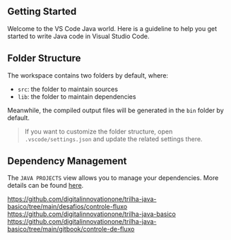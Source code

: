 ## Getting Started

Welcome to the VS Code Java world. Here is a guideline to help you get started to write Java code in Visual Studio Code.

## Folder Structure

The workspace contains two folders by default, where:

- `src`: the folder to maintain sources
- `lib`: the folder to maintain dependencies

Meanwhile, the compiled output files will be generated in the `bin` folder by default.

> If you want to customize the folder structure, open `.vscode/settings.json` and update the related settings there.

## Dependency Management

The `JAVA PROJECTS` view allows you to manage your dependencies. More details can be found [here](https://github.com/microsoft/vscode-java-dependency#manage-dependencies).

https://github.com/digitalinnovationone/trilha-java-basico/tree/main/desafios/controle-fluxo
https://github.com/digitalinnovationone/trilha-java-basico
https://github.com/digitalinnovationone/trilha-java-basico/tree/main/gitbook/controle-de-fluxo